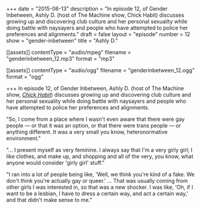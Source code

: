 +++
date = "2015-06-13"
description = "In episode 12, of Gender Inbetween, Ashly D. (host of The Machine show, Chick Habit) discusses growing up and discovering club culture and her personal sexuality while doing battle with naysayers and people who have attempted to police her preferences and alignments."
draft = false
layout = "episode"
number = 12
show = "gender-inbetween"
title = "Ashly D."

[[assets]]
  contentType = "audio/mpeg"
  filename = "genderinbetween_12.mp3"
  format = "mp3"

[[assets]]
  contentType = "audio/ogg"
  filename = "genderinbetween_12.ogg"
  format = "ogg"

+++
In episode 12, of Gender Inbetween, Ashly D. (host of The Machine show, [*Chick Habit*](http://nicholaswyoung.com/programs/chick-habit)) discusses growing up and discovering club culture and her personal sexuality while doing battle with naysayers and people who have attempted to police her preferences and alignments.

"So, I come from a place where I wasn't even aware that there were gay people &mdash; or that it was an option, or that there were trans people &mdash; or anything different. It was a very small you know, heteronormative environment."

"... I present myself as very feminine. I always say that I'm a very girly girl; I like clothes, and make up, and shopping and all of the very, you know, what anyone would consider 'girly girl' stuff."

"I ran into a lot of people being like, 'Well, we think you're kind of a fake. We don't think you're actually gay or queer.' ... That was usually coming from other girls I was interested in, so that was a new shocker. I was like, 'Oh, if I want to be a lesbian, I have to dress a certain way, and act a certain way,' and that didn't make sense to me."